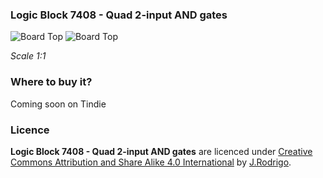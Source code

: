 ### Logic Block 7408 - Quad 2-input AND gates

![Board Top](https://cdn.rawgit.com/logicblock/logicblock.github.io/master/images/boards/logic%207408.v1.1%20-%20top.svg) ![Board Top](https://cdn.rawgit.com/logicblock/logicblock.github.io/master/images/boards/logic%207408.v1.1%20-%20bottom.svg)

*Scale 1:1*

### Where to buy it?
Coming soon on Tindie

### Licence
**Logic Block 7408 - Quad 2-input AND gates** are licenced under [Creative Commons Attribution and Share Alike 4.0 International](https://github.com/logicblock/7408-Quad-AND/blob/master/LICENSE.md) by [J.Rodrigo](http://www.jrodrigo.net).
